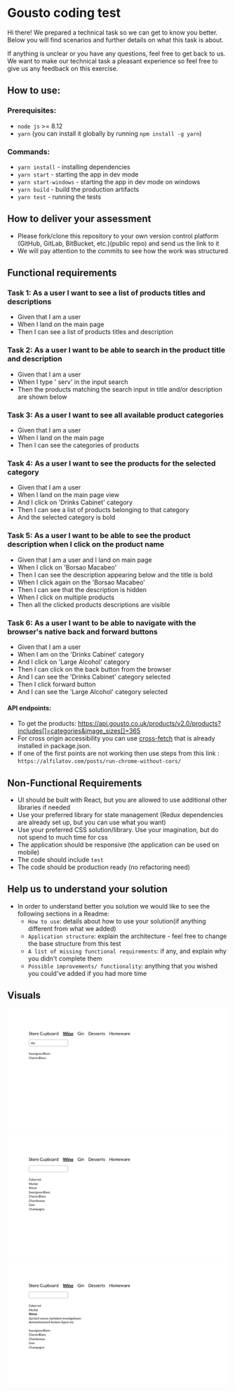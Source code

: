 # Gousto coding test

Hi there! We prepared a technical task so we can get to know you better. Below you will find scenarios and further details on what this task is about.

If anything is unclear or you have any questions, feel free to get back to us. We want to make our technical task a pleasant experience so feel free to give us any feedback on this exercise.

## How to use:

### Prerequisites:

* `node js` >= 8.12
* `yarn` (you can install it globally by running `npm install -g yarn`)

### Commands:

* `yarn install` - installing dependencies
* `yarn start` - starting the app in dev mode
* `yarn start-windows` - starting the app in dev mode on windows
* `yarn build` - build the production artifacts
* `yarn test` - running the tests

## How to deliver your assessment

* Please fork/clone this repository to your own version control platform (GitHub, GitLab, BitBucket, etc.)(public repo) and send us the link to it
* We will pay attention to the commits to see how the work was structured

## Functional requirements

### Task 1: As a user I want to see a list of products titles and descriptions

  * Given that I am a user
  * When I land on the main page
  * Then I can see a list of products titles and description

### Task 2: As a user I want to be able to search in the product title and description

  * Given that I am a user
  * When I type ' serv' in the input search
  * Then the products matching the search input in title and/or description are shown below

### Task 3: As a user I want to see all available product categories

  * Given that I am a user
  * When I land on the main page
  * Then I can see the categories of products

### Task 4: As a user I want to see the products for the selected category

  * Given that I am a user
  * When I land on the main page view
  * And I click on 'Drinks Cabinet' category
  * Then I can see a list of products belonging to that category
  * And the selected category is bold

### Task 5: As a user I want to be able to see the product description when I click on the product name

  * Given that I am a user and I land on main page
  * When I click on 'Borsao Macabeo'
  * Then I can see the description appearing below and the title is bold
  * When I click again on the 'Borsao Macabeo'
  * Then I can see that the description is hidden
  * When I click on multiple products
  * Then all the clicked products descriptions are visible

### Task 6: As a user I want to be able to navigate with the browser's native back and forward buttons

  * Given that I am a user
  * When I am on the 'Drinks Cabinet' category
  * And I click on 'Large Alcohol' category
  * Then I can click on the back button from the browser
  * And I can see the 'Drinks Cabinet' category selected
  * Then I click forward button
  * And I can see the 'Large Alcohol' category selected

#### API endpoints:

* To get the products: https://api.gousto.co.uk/products/v2.0/products?includes[]=categories&image_sizes[]=365
* For cross origin accessibility you can use [cross-fetch](https://www.npmjs.com/package/cross-fetch) that is already installed in package.json.
* If one of the first points are not working then use steps from this link :
`https://alfilatov.com/posts/run-chrome-without-cors/`

## Non-Functional Requirements

* UI should be built with React, but you are allowed to use additional other libraries if needed
* Use your preferred library for state management (Redux dependencies are already set up, but you can use what you want)
* Use your preferred CSS solution/library. Use your imagination, but do not spend to much time for css
* The application should be responsive (the application can be used on mobile)
* The code should include `test`
* The code should be production ready (no refactoring need)

## Help us to understand your solution

* In order to understand better you solution we would like to see the following sections in a Readme:
    * `How to use`: details about how to use your solution(if anything different from what we added)
    * `Application structure`: explain the architecture - feel free to change the base structure from this test
    * `A list of missing functional requirements`: if any, and explain why you didn't complete them
    * `Possible improvements/ functionality`: anything that you wished you could've added if you had more time

## Visuals

![Image1](./public/first.png)
![Image2](./public/second.png)
![Image3](./public/third.png)

